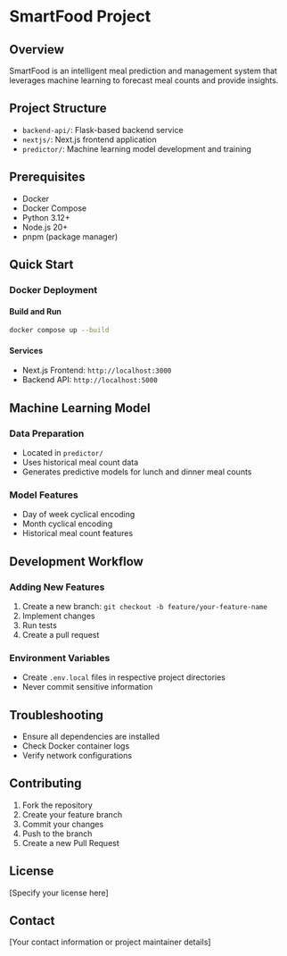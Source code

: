 # SmartFood Project

## Overview
SmartFood is an intelligent meal prediction and management system that leverages machine learning to forecast meal counts and provide insights.

## Project Structure
- `backend-api/`: Flask-based backend service
- `nextjs/`: Next.js frontend application
- `predictor/`: Machine learning model development and training

## Prerequisites
- Docker
- Docker Compose
- Python 3.12+
- Node.js 20+
- pnpm (package manager)

## Quick Start

### Docker Deployment

#### Build and Run
```bash
docker compose up --build
```

#### Services
- Next.js Frontend: `http://localhost:3000`
- Backend API: `http://localhost:5000`

## Machine Learning Model

### Data Preparation
- Located in `predictor/`
- Uses historical meal count data
- Generates predictive models for lunch and dinner meal counts

### Model Features
- Day of week cyclical encoding
- Month cyclical encoding
- Historical meal count features

## Development Workflow

### Adding New Features
1. Create a new branch: `git checkout -b feature/your-feature-name`
2. Implement changes
3. Run tests
4. Create a pull request

### Environment Variables
- Create `.env.local` files in respective project directories
- Never commit sensitive information

## Troubleshooting
- Ensure all dependencies are installed
- Check Docker container logs
- Verify network configurations

## Contributing
1. Fork the repository
2. Create your feature branch
3. Commit your changes
4. Push to the branch
5. Create a new Pull Request

## License
[Specify your license here]

## Contact
[Your contact information or project maintainer details]
